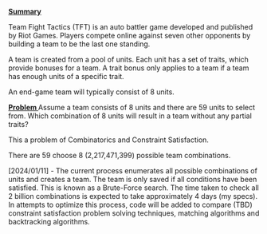 <u><b> Summary </b></u>

Team Fight Tactics (TFT) is an auto battler game developed and published by Riot Games. Players compete online against seven other opponents by building a team to be the last one standing.

A team is created from a pool of units.
Each unit has a set of traits, which provide bonuses for a team.
A trait bonus only applies to a team if a team has enough units of a specific trait.

An end-game team will typically consist of 8 units.



<u><b> Problem </b></u>
Assume a team consists of 8 units and there are 59 units to select from. Which combination of 8 units will result in a team without any partial traits?

This a problem of Combinatorics and Constraint Satisfaction.

There are 59 choose 8 (2,217,471,399) possible team combinations.

[2024/01/11] - The current process enumerates all possible combinations of units and creates a team. The team is only saved if all conditions have been satisfied. This is known as a Brute-Force search. The time taken to check all 2 billion combinations is expected to take approximately 4 days (my specs). In attempts to optimize this process, code will be added to compare (TBD) constraint satisfaction problem solving techniques, matching algorithms and backtracking algorithms.

